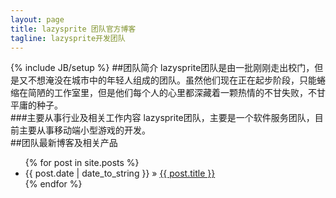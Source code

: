 ```yaml
---
layout: page
title: lazysprite 团队官方博客
tagline: lazysprite开发团队
---
```

{% include JB/setup %}
##团队简介
lazysprite团队是由一批刚刚走出校门，但是又不想淹没在城市中的年轻人组成的团队。虽然他们现在正在起步阶段，只能蜷缩在简陋的工作室里，但是他们每个人的心里都深藏着一颗热情的不甘失败，不甘平庸的种子。  
###主要从事行业及相关工作内容
lazysprite团队，主要是一个软件服务团队，目前主要从事移动端小型游戏的开发。  
##团队最新博客及相关产品
<ul class="posts">
  {% for post in site.posts %}
    <li><span>{{ post.date | date_to_string }}</span> &raquo; <a href="{{ BASE_PATH }}{{ post.url }}">{{ post.title }}</a></li>
  {% endfor %}
</ul>




